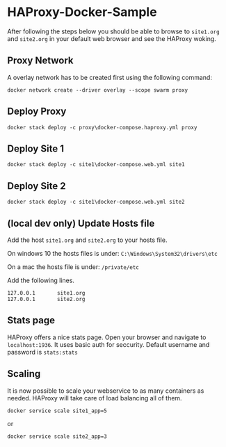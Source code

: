 # HAProxy-Docker-Sample

After following the steps below you should be able to browse to `site1.org` and `site2.org` in your default web browser and see the HAProxy woking.

## Proxy Network

A overlay network has to be created first using the following command:

```
docker network create --driver overlay --scope swarm proxy
```

## Deploy Proxy

```
docker stack deploy -c proxy\docker-compose.haproxy.yml proxy
```

## Deploy Site 1

```
docker stack deploy -c site1\docker-compose.web.yml site1
```

## Deploy Site 2

```
docker stack deploy -c site1\docker-compose.web.yml site2
```

## (local dev only) Update Hosts file

Add the host `site1.org` and `site2.org` to your hosts file.

On windows 10 the hosts files is under: `C:\Windows\System32\drivers\etc`

On a mac the hosts file is under: `/private/etc`

Add the following lines.

```
127.0.0.1       site1.org
127.0.0.1       site2.org
```

## Stats page

HAProxy offers a nice stats page. Open your browser and navigate to `localhost:1936`. It uses basic auth for seccurity. Default username and password is `stats:stats`

## Scaling

It is now possible to scale your webservice to as many containers as needed. HAProxy will take care of load balancing all of them.

```
docker service scale site1_app=5
```
or
```
docker service scale site2_app=3
```
